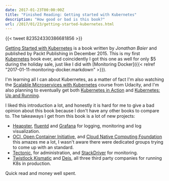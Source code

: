 ```yaml
---
date: 2017-01-23T00:00:00Z
title: "Finished Reading: Getting started with Kubernetes"
description: "How good or bad is this book?"
url: /2017/01/23/getting-started-kubernetes.html
---
```


{{< tweet 823524330386681856 >}}

[Getting Started with Kubernetes](https://www.packtpub.com/virtualization-and-cloud/getting-started-kubernetes) is a book written by _Jonathan Baier_ and published by Packt Publishing in December 2015. This is my first [Kubernetes](https://kubernetes.io/) book ever, and coincidently I got this one as well for only $5 during the holiday sale, just like I did with [Monitoring Docker]({{< relref "2017-01-11-monitoring-docker.markdown" >}}).

I'm learning all I can about Kubernetes, as a matter of fact I'm also watching the [Scalable Microservices with Kubernetes](https://classroom.udacity.com/courses/ud615) course from Udacity, and I'm also planning to eventually get both [Kubernetes in Action](https://www.manning.com/books/kubernetes-in-action) and [Kubernetes: Up and Running](http://shop.oreilly.com/product/0636920043874.do).

I liked this introduction a lot, and honestly it is hard for me to give a bad opinion about this book because I don't have any other books to compare to. The takeaways I get from this book is a lot of new projects:

* [Heapster](https://github.com/kubernetes/heapster), [fluentd](http://www.fluentd.org/) and [Grafana](http://grafana.org/) for logging, monitoring and log visualization.
* [OCI, Open Container Initiative](https://www.opencontainers.org/), and [Cloud Native Computing Foundation](https://www.cncf.io/) this amazes me a lot, I wasn't aware there were dedicated groups trying to come up with an standard.
* [Tectonic](https://tectonic.com/), for administration, and [StackDriver](http://www.stackdriver.com/) for monitoring.
* [Twistlock](https://www.twistlock.com/),[Kismatic](https://apprenda.com/kismatic/) and [Deis](http://deis.io/), all three third party companies for running K8s in production.

Quick read and money well spent.
